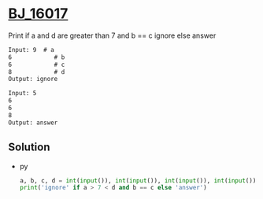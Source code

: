 # [BJ_16017](https://acmicpc.net/problem/16017)

Print if a and d are greater than 7 and b == c ignore else answer

```txt
Input: 9  # a
6            # b
6            # c
8            # d
Output: ignore

Input: 5
6
6
8
Output: answer
```

## Solution

* py

  ```py
  a, b, c, d = int(input()), int(input()), int(input()), int(input())
  print('ignore' if a > 7 < d and b == c else 'answer')
  ```
